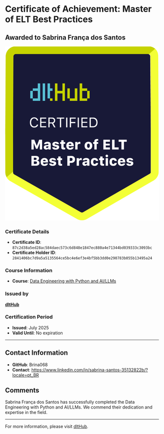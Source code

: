 
# Certificate of Achievement: Master of ELT Best Practices

## Awarded to **Sabrina França dos Santos**

![Course Image](../badges/dlt_master_elt_best_practices_badge.png)

### Certificate Details
- **Certificate ID**: `87c2d38a5ed28ac584daec573c6d848e1847ec880a4e71344bd039333c3093bc`
- **Certificate Holder ID**: `2841406bc7d9a5a5135564ce5bc4e6ef3e4bf5bb3dd0e290783b055b13495a24`

### Course Information
- **Course**: [Data Engineering with Python and AI/LLMs](https://www.youtube.com/watch?v=T23Bs75F7ZQ)

### Issued by
[**dltHub**](https://dlthub.com/) 

### Certification Period
- **Issued**: July 2025
- **Valid Until**: No expiration

---

## Contact Information
- **GitHub**: Brina068
- **Contact**: https://www.linkedin.com/in/sabrina-santos-35132822b/?locale=pt_BR

## Comments
Sabrina França dos Santos has successfully completed the Data Engineering with Python and AI/LLMs. We commend their dedication and expertise in the field.

---

For more information, please visit [dltHub](https://dlthub.com/).
    